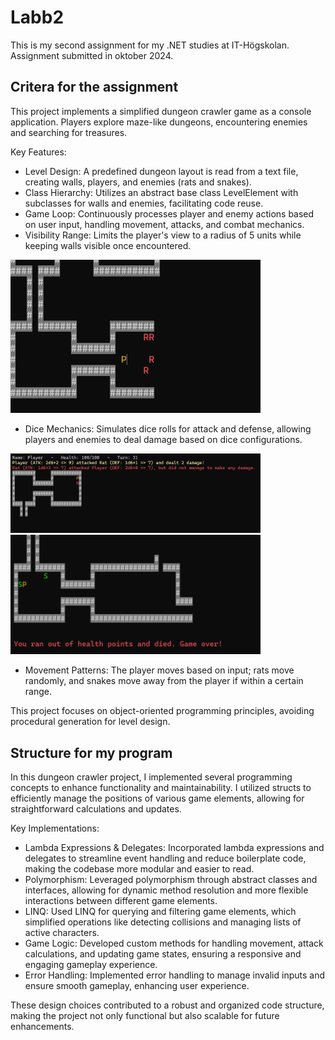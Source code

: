# Labb2

This is my second assignment for my .NET studies at IT-Högskolan. Assignment submitted in oktober 2024.

## Critera for the assignment

This project implements a simplified dungeon crawler game as a console application. Players explore maze-like dungeons, encountering enemies and searching for treasures.

Key Features:

* Level Design: A predefined dungeon layout is read from a text file, creating walls, players, and enemies (rats and snakes).
* Class Hierarchy: Utilizes an abstract base class LevelElement with subclasses for walls and enemies, facilitating code reuse.
* Game Loop: Continuously processes player and enemy actions based on user input, handling movement, attacks, and combat mechanics.
* Visibility Range: Limits the player's view to a radius of 5 units while keeping walls visible once encountered.
<img src="Images/MazeVisability.png" alt="Image showing output for the program." width="400" >

* Dice Mechanics: Simulates dice rolls for attack and defense, allowing players and enemies to deal damage based on dice configurations.
<img src="Images/AttackMessages.png" alt="Image showing output for the program." width="400" >

<img src="Images/GameOver.png" alt="Image showing output for the program." width="400" >

* Movement Patterns: The player moves based on input; rats move randomly, and snakes move away from the player if within a certain range.

This project focuses on object-oriented programming principles, avoiding procedural generation for level design.

## Structure for my program

In this dungeon crawler project, I implemented several programming concepts to enhance functionality and maintainability. I utilized structs to efficiently manage the positions of various game elements, allowing for straightforward calculations and updates.

Key Implementations:

* Lambda Expressions & Delegates: Incorporated lambda expressions and delegates to streamline event handling and reduce boilerplate code, making the codebase more modular and easier to read.
* Polymorphism: Leveraged polymorphism through abstract classes and interfaces, allowing for dynamic method resolution and more flexible interactions between different game elements.
* LINQ: Used LINQ for querying and filtering game elements, which simplified operations like detecting collisions and managing lists of active characters.
* Game Logic: Developed custom methods for handling movement, attack calculations, and updating game states, ensuring a responsive and engaging gameplay experience.
* Error Handling: Implemented error handling to manage invalid inputs and ensure smooth gameplay, enhancing user experience.

These design choices contributed to a robust and organized code structure, making the project not only functional but also scalable for future enhancements.



